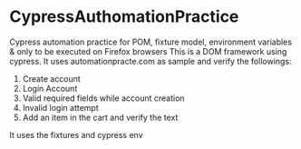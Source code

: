 # CypressAuthomationPractice
Cypress automation practice for POM, fixture model, environment variables &amp; only to be executed on Firefox browsers
This is a DOM framework using cypress. It uses automationpracte.com as sample and verify the followings:
1) Create account
2) Login Account
3) Valid required fields while account creation
4) Invalid login attempt
5) Add an item in the cart and verify the text

It uses the fixtures and cypress env
